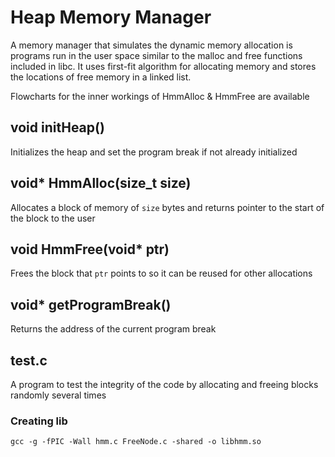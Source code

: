 # Heap Memory Manager
A memory manager that simulates the dynamic memory allocation is programs run in the user space similar to the malloc and free functions included in libc. It uses first-fit algorithm for allocating memory and stores the locations of free memory in a linked list.

Flowcharts for the inner workings of HmmAlloc & HmmFree are available

## void initHeap()
Initializes the heap and set the program break if not already initialized

## void* HmmAlloc(size_t size)
Allocates a block of memory of `size` bytes and returns pointer to the start of the block to the user

## void HmmFree(void* ptr)
Frees the block that `ptr` points to so it can be reused for other allocations

## void* getProgramBreak()
Returns the address of the current program break

## test.c
A program to test the integrity of the code by allocating and freeing blocks randomly several times 

### Creating lib
```gcc -g -fPIC -Wall hmm.c FreeNode.c -shared -o libhmm.so```

